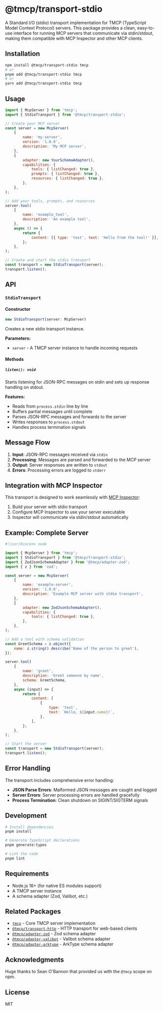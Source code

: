 # @tmcp/transport-stdio

A Standard I/O (stdio) transport implementation for TMCP (TypeScript Model Context Protocol) servers. This package provides a clean, easy-to-use interface for running MCP servers that communicate via stdin/stdout, making them compatible with MCP Inspector and other MCP clients.

## Installation

```bash
npm install @tmcp/transport-stdio tmcp
# or
pnpm add @tmcp/transport-stdio tmcp
# or
yarn add @tmcp/transport-stdio tmcp
```

## Usage

```javascript
import { McpServer } from 'tmcp';
import { StdioTransport } from '@tmcp/transport-stdio';

// Create your MCP server
const server = new McpServer(
	{
		name: 'my-server',
		version: '1.0.0',
		description: 'My MCP server',
	},
	{
		adapter: new YourSchemaAdapter(),
		capabilities: {
			tools: { listChanged: true },
			prompts: { listChanged: true },
			resources: { listChanged: true },
		},
	},
);

// Add your tools, prompts, and resources
server.tool(
	{
		name: 'example_tool',
		description: 'An example tool',
	},
	async () => {
		return {
			content: [{ type: 'text', text: 'Hello from the tool!' }],
		};
	},
);

// Create and start the stdio transport
const transport = new StdioTransport(server);
transport.listen();
```

## API

### `StdioTransport`

#### Constructor

```typescript
new StdioTransport(server: McpServer)
```

Creates a new stdio transport instance.

**Parameters:**

- `server` - A TMCP server instance to handle incoming requests

#### Methods

##### `listen(): void`

Starts listening for JSON-RPC messages on stdin and sets up response handling on stdout.

**Features:**

- Reads from `process.stdin` line by line
- Buffers partial messages until complete
- Parses JSON-RPC messages and forwards to the server
- Writes responses to `process.stdout`
- Handles process termination signals

## Message Flow

1. **Input**: JSON-RPC messages received via `stdin`
2. **Processing**: Messages are parsed and forwarded to the MCP server
3. **Output**: Server responses are written to `stdout`
4. **Errors**: Processing errors are logged to `stderr`

## Integration with MCP Inspector

This transport is designed to work seamlessly with [MCP Inspector](https://github.com/modelcontextprotocol/inspector):

1. Build your server with stdio transport
2. Configure MCP Inspector to use your server executable
3. Inspector will communicate via stdin/stdout automatically

## Example: Complete Server

```javascript
#!/usr/bin/env node

import { McpServer } from 'tmcp';
import { StdioTransport } from '@tmcp/transport-stdio';
import { ZodJsonSchemaAdapter } from '@tmcp/adapter-zod';
import { z } from 'zod';

const server = new McpServer(
	{
		name: 'example-server',
		version: '1.0.0',
		description: 'Example MCP server with stdio transport',
	},
	{
		adapter: new ZodJsonSchemaAdapter(),
		capabilities: {
			tools: { listChanged: true },
		},
	},
);

// Add a tool with schema validation
const GreetSchema = z.object({
	name: z.string().describe('Name of the person to greet'),
});

server.tool(
	{
		name: 'greet',
		description: 'Greet someone by name',
		schema: GreetSchema,
	},
	async (input) => {
		return {
			content: [
				{
					type: 'text',
					text: `Hello, ${input.name}!`,
				},
			],
		};
	},
);

// Start the server
const transport = new StdioTransport(server);
transport.listen();
```

## Error Handling

The transport includes comprehensive error handling:

- **JSON Parse Errors**: Malformed JSON messages are caught and logged
- **Server Errors**: Server processing errors are handled gracefully
- **Process Termination**: Clean shutdown on SIGINT/SIGTERM signals

## Development

```bash
# Install dependencies
pnpm install

# Generate TypeScript declarations
pnpm generate:types

# Lint the code
pnpm lint
```

## Requirements

- Node.js 16+ (for native ES modules support)
- A TMCP server instance
- A schema adapter (Zod, Valibot, etc.)

## Related Packages

- [`tmcp`](../tmcp) - Core TMCP server implementation
- [`@tmcp/transport-http`](../transport-http) - HTTP transport for web-based clients
- [`@tmcp/adapter-zod`](../adapter-zod) - Zod schema adapter
- [`@tmcp/adapter-valibot`](../adapter-valibot) - Valibot schema adapter
- [`@tmcp/adapter-arktype`](../adapter-arktype) - ArkType schema adapter

## Acknowledgments

Huge thanks to Sean O'Bannon that provided us with the `@tmcp` scope on npm.

## License

MIT
